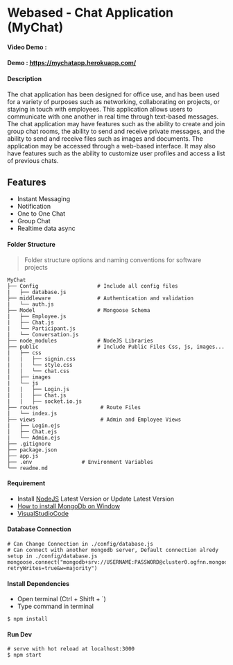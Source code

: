 # Webased - Chat Application (MyChat) 
#### Video Demo :
#### Demo : https://mychatapp.herokuapp.com/
#### Description
The chat application has been designed for office use, and has been used for a variety of purposes such as networking, collaborating on projects, or staying in touch with employees. This application allows users to communicate with one another in real time through text-based messages. The chat application may have features such as the ability to create and join group chat rooms, the ability to send and receive private messages, and the ability to send and receive files such as images and documents. The application may be accessed through a web-based interface. It may also have features such as the ability to customize user profiles and access a list of previous chats.

## Features  
- Instant Messaging
- Notification
- One to One Chat
- Group Chat
- Realtime data async  


#### Folder Structure

> Folder structure options and naming conventions for software projects
```
MyChat
├── Config                   # Include all config files  
|   ├── database.js
├── middleware               # Authentication and validation
|   └── auth.js
├── Model                    # Mongoose Schema
|   ├── Employee.js		
|   ├── Chat.js
|   └── Participant.js
|   └── Conversation.js
├── node_modules		     # NodeJS Libraries
├── public                   # Include Public Files Css, js, images...
|   ├── css
|   |   ├── signin.css
|   |   └── style.css
|   |   └── chat.css
|   ├── images
|   └── js 
|   |   ├── Login.js 
|   |   ├── Chat.js 
|   |   ├── socket.io.js
├── routes                    # Route Files
|   └── index.js
├── views                     # Admin and Employee Views
|   ├── Login.ejs
|   ├── Chat.ejs    
|   └── Admin.ejs
├── .gitignore
├── package.json
├── app.js
├── .env				# Environment Variables
└── readme.md
```

#### Requirement
- Install [NodeJS](https://nodejs.org/en/) Latest Version or Update Latest Version
- [How to install MongoDb on Window](https://docs.mongodb.com/manual/tutorial/install-mongodb-on-windows/)
- [VisualStudioCode](https://code.visualstudio.com/) 

#### Database Connection 
```
# Can Change Connection in ./config/database.js
# Can connect with another mongodb server, Default connection alredy setup in ./config/database.js
mongoose.connect("mongodb+srv://USERNAME:PASSWORD@cluster0.ogfnn.mongodb.net/DATABASE_NAME?retryWrites=true&w=majority")
```
#### Install Dependencies

- Open terminal (Ctrl + Shitft + `)
- Type command in terminal
```
$ npm install
```

#### Run Dev
```
# serve with hot reload at localhost:3000
$ npm start
``` 
